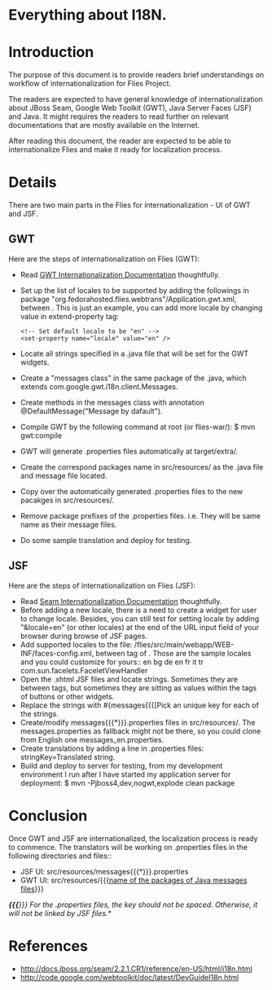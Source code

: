 # Everything about I18N.

# Introduction

The purpose of this document is to provide readers brief understandings on workflow of internationalization for Flies Project.

The readers are expected to have general knowledge of internationalization about JBoss Seam, Google Web Toolkit (GWT), Java Server Faces (JSF) and Java. It might requires the readers to read further on relevant documentations that are mostly available on the Internet.

After reading this document, the reader are expected to be able to internationalize Flies and make it ready for localization process.

# Details

There are two main parts in the Flies for internationalization - UI of GWT and JSF.

## GWT

Here are the steps of internationalization on Flies (GWT):

- Read [GWT Internationalization Documentation](http://code.google.com/webtoolkit/doc/latest/DevGuideI18n.html) thoughtfully.
- Set up the list of locales to be supported by adding the followings in package "org.fedorahosted.flies.webtrans"/Application.gwt.xml, between <module> </module>. This is just an example, you can add more locale by changing value in extend-property tag:
      <!-- English language, independent of country -->
      <extend-property name="locale" values="en"/>
    
      <!-- Set default locale to be "en" -->
      <set-property name="locale" value="en" />
- Locate all strings specified in a .java file that will be set for the GWT widgets.
- Create a "messages class" in the same package of the .java, which extends com.google.gwt.i18n.client.Messages.
- Create methods in the messages class with annotation @DefaultMessage("Message by dafault").
- Compile GWT by the following command at root (or flies-war/):
    $ mvn gwt:compile
- GWT will generate .properties files automatically at target/extra/.
- Create the correspond packages name in src/resources/ as the .java file and message file located.
- Copy over the automatically generated .properties files to the new pacakges in src/resources/.
- Remove package prefixes of the .properties files. i.e. They will be same name as their message files.
- Do some sample translation and deploy for testing.

## JSF

Here are the steps of internationalization on Flies (JSF):

- Read [Seam Internationalization Documentation](http://docs.jboss.org/seam/2.2.1.CR1/reference/en-US/html/i18n.html) thoughtfully.
- Before adding a new locale, there is a need to create a widget for user to change locale. Besides, you can still test for setting locale by adding "&locale=en" (or other locales) at the end of the URL input field of your browser during browse of JSF pages.
- Add supported locales to the file: /flies/src/main/webapp/WEB-INF/faces-config.xml, between tag of <faces-config>. Those are the sample locales and you could customize for yours::
       <application>
          <locale-config>
             <default-locale>en</default-locale>
             <supported-locale>bg</supported-locale>
             <supported-locale>de</supported-locale>
             <supported-locale>en</supported-locale>
             <supported-locale>fr</supported-locale>
             <supported-locale>it</supported-locale>
             <supported-locale>tr</supported-locale>
          </locale-config>
          <view-handler>com.sun.facelets.FaceletViewHandler</view-handler>
       </application>
- Open the .xhtml JSF files and locate strings. Sometimes they are between tags, but sometimes they are sitting as values within the tags of buttons or other widgets.
- Replace the strings with #{messages{{{[Pick an unique key for each of the strings.
- Create/modify messages{{{*}}}.properties files in src/resources/. The messages.properties as fallback might not be there, so you could clone from English one messages_en.properties.
- Create translations by adding a line in .properties files:
    stringKey=Translated string.
- Build and deploy to server for testing, from my development environment I run after I have started my application server for deployment:
    $ mvn -Pjboss4,dev,nogwt,explode clean package

# Conclusion

Once GWT and JSF are internationalized, the localization process is ready to commence. The translators will be working on .properties files in the following directories and files::

- JSF UI: src/resources/messages{{{*}}}.properties
- GWT UI: src/resources/{{{[name of the packages of Java messages files]('stringKey']}}}}.)}}}

***{{{**}}} For the .properties files, the key should not be spaced. Otherwise, it will not be linked by JSF files.**

# References

- http://docs.jboss.org/seam/2.2.1.CR1/reference/en-US/html/i18n.html
- http://code.google.com/webtoolkit/doc/latest/DevGuideI18n.html